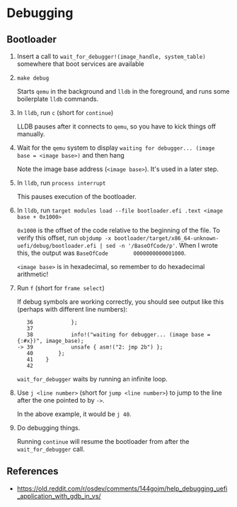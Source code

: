 # Debugging

## Bootloader

1. Insert a call to `wait_for_debugger!(image_handle, system_table)` somewhere that boot services are available

2. `make debug`

   Starts `qemu` in the background and `lldb` in the foreground, and runs some boilerplate
   `lldb` commands.

3. In `lldb`, run `c` (short for `continue`)

   LLDB pauses after it connects to `qemu`, so you have to kick things off manually.

4. Wait for the `qemu` system to display `waiting for debugger... (image base = <image base>)`
   and then hang

   Note the image base address (`<image base>`). It's used in a later step.

5. In `lldb`, run `process interrupt`

   This pauses execution of the bootloader.

6. In `lldb`, run `target modules load --file bootloader.efi .text <image base + 0x1000>`

   `0x1000` is the offset of the code relative to the beginning of the file.
   To verify this offset, run `objdump -x bootloader/target/x86_64-unknown-uefi/debug/bootloader.efi | sed -n '/BaseOfCode/p'`.
   When I wrote this, the output was `BaseOfCode		0000000000001000`.

   `<image base>` is in hexadecimal, so remember to do hexadecimal arithmetic!

7. Run `f` (short for `frame select`)

   If debug symbols are working correctly, you should see output like this (perhaps with different line numbers):

   ```
      36  	        };
      37  	
      38  	        info!("waiting for debugger... (image base = {:#x})", image_base);
   -> 39  	        unsafe { asm!("2: jmp 2b") };
      40  	    };
      41  	}
      42
   ```

   `wait_for_debugger` waits by running an infinite loop.

8. Use `j <line number>` (short for `jump <line number>`) to jump to the line after the one pointed to by `->`.

   In the above example, it would be `j 40`.

9. Do debugging things.

   Running `continue` will resume the bootloader from after the `wait_for_debugger` call.

## References

* <https://old.reddit.com/r/osdev/comments/144gojm/help_debugging_uefi_application_with_gdb_in_vs/>
